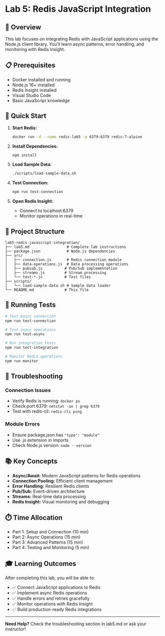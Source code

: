 # Lab 5: Redis JavaScript Integration

## 🎯 Overview

This lab focuses on integrating Redis with JavaScript applications using the Node.js client library. You'll learn async patterns, error handling, and monitoring with Redis Insight.

## 📋 Prerequisites

- Docker installed and running
- Node.js 16+ installed
- Redis Insight installed
- Visual Studio Code
- Basic JavaScript knowledge

## 🚀 Quick Start

1. **Start Redis:**
   ```bash
   docker run -d --name redis-lab5 -p 6379:6379 redis:7-alpine
   ```

2. **Install Dependencies:**
   ```bash
   npm install
   ```

3. **Load Sample Data:**
   ```bash
   ./scripts/load-sample-data.sh
   ```

4. **Test Connection:**
   ```bash
   npm run test-connection
   ```

5. **Open Redis Insight:**
   - Connect to localhost:6379
   - Monitor operations in real-time

## 📂 Project Structure

```
lab5-redis-javascript-integration/
├── lab5.md                 # Complete lab instructions
├── package.json            # Node.js dependencies
├── src/
│   ├── connection.js       # Redis connection module
│   ├── data-operations.js  # Data processing operations
│   ├── pubsub.js          # Pub/Sub implementation
│   ├── streams.js         # Stream processing
│   └── test-*.js          # Test files
├── scripts/
│   └── load-sample-data.sh # Sample data loader
└── README.md              # This file
```

## 🧪 Running Tests

```bash
# Test basic connection
npm run test-connection

# Test async operations
npm run test-async

# Run integration tests
npm run test-integration

# Monitor Redis operations
npm run monitor
```

## 🔧 Troubleshooting

### Connection Issues
- Verify Redis is running: `docker ps`
- Check port 6379: `netstat -an | grep 6379`
- Test with redis-cli: `redis-cli ping`

### Module Errors
- Ensure package.json has `"type": "module"`
- Use .js extension in imports
- Check Node.js version: `node --version`

## 📚 Key Concepts

- **Async/Await:** Modern JavaScript patterns for Redis operations
- **Connection Pooling:** Efficient client management
- **Error Handling:** Resilient Redis clients
- **Pub/Sub:** Event-driven architecture
- **Streams:** Real-time data processing
- **Redis Insight:** Visual monitoring and debugging

## ⏱️ Time Allocation

- Part 1: Setup and Connection (10 min)
- Part 2: Async Operations (15 min)
- Part 3: Advanced Patterns (15 min)
- Part 4: Testing and Monitoring (5 min)

## 🎓 Learning Outcomes

After completing this lab, you will be able to:
- ✅ Connect JavaScript applications to Redis
- ✅ Implement async Redis operations
- ✅ Handle errors and retries gracefully
- ✅ Monitor operations with Redis Insight
- ✅ Build production-ready Redis integrations

---

**Need Help?** Check the troubleshooting section in lab5.md or ask your instructor!
